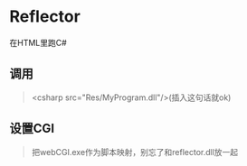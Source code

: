 # Reflector
在HTML里跑C#

## 调用
>&lt;csharp src="Res/MyProgram.dll"/&gt;(插入这句话就ok)

## 设置CGI
>把webCGI.exe作为脚本映射，别忘了和reflector.dll放一起
